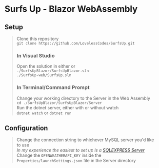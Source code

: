 # Surfs Up - Blazor WebAssembly
## Setup
> Clone this repository       
> `git clone https://github.com/LovelessCodes/SurfsUp.git`    
> ### In Visual Studio    
> Open the solution in either or      
> `./SurfsUpBlazor/SurfsUpBlazor.sln`    
> `./SurfsUp-web/SurfsUp.sln`        
> ### In Terminal/Command Prompt    
> Change your working directory to the Server in the Web Assembly    
> `cd ./SurfsUpBlazor/SurfsUpBlazor/Server`   
> Run the dotnet server, either with or without watch    
> `dotnet watch` or `dotnet run`

## Configuration
> Change the connection string to whichever MySQL server you'd like to use    
> *In my experience the easiest to set up is a [SQLEXPRESS Server](https://www.microsoft.com/en-us/Download/details.aspx?id=101064)*    
> Change the `OPENWEATHERAPI_KEY` inside the `Properties/launchSettings.json` file in the Server directory     